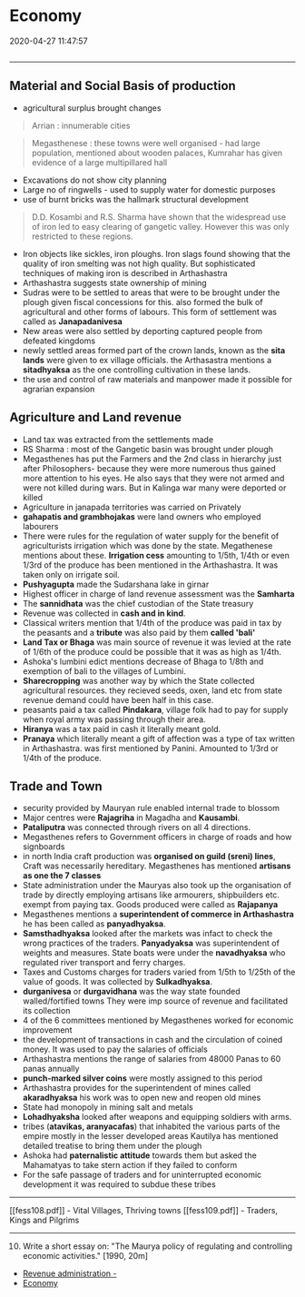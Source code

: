 # Economy
2020-04-27 11:47:57

```toc
```
---


## Material and Social Basis of production 
-   agricultural surplus brought changes
  
> Arrian : innumerable cities
  
> Megasthenese : these towns were well organised - had large population, mentioned about wooden palaces, Kumrahar has given evidence of a large multipillared hall
-   Excavations do not show city planning
-   Large no of ringwells - used to supply water for domestic purposes
-   use of burnt bricks was the hallmark structural development

> D.D. Kosambi and R.S. Sharma have shown that the widespread use of iron led to easy clearing of gangetic valley. However this was only restricted to these regions.
-   Iron objects like sickles, iron ploughs. Iron slags found showing that the quality of iron smelting was not high quality. But sophisticated techniques of making iron is described in Arthashastra
-   Arthashastra suggests state ownership of mining
-   Sudras were to be settled to areas that were to be brought under the plough given fiscal concessions for this. also formed the bulk of agricultural and other forms of labours. This form of settlement was called as **Janapadanivesa**
-   New areas were also settled by deporting captured people from defeated kingdoms
-   newly settled areas formed part of the crown lands, known as the **sita lands** were given to ex village officials. the Arthasastra mentions a **sitadhyaksa** as the one controlling cultivation in these lands.
-   the use and control of raw materials and manpower made it possible for agrarian expansion
 

## Agriculture and Land revenue

-   Land tax was extracted from the settlements made
-   RS Sharma : most of the Gangetic basin was brought under plough
-   Megasthenes has put the Farmers and the 2nd class in hierarchy just after Philosophers-  because they were more numerous thus gained more attention to his eyes. He also says that they were not armed and were not killed during wars. But in Kalinga war many were deported or killed
-   Agriculture in janapada territories was carried on Privately
-   **gahapatis and grambhojakas** were land owners who employed labourers
-   There were rules for the regulation of water supply for the benefit of agriculturists irrigation which was done by the state. Megathenese mentions about these. **Irrigation cess** amounting to 1/5th, 1/4th or even 1/3rd of the produce has been mentioned in the Arthashastra. It was taken only on irrigate soil.
-   **Pushyagupta** made the Sudarshana lake in girnar
-   Highest officer in charge of land revenue assessment was the **Samharta**
-   The **sannidhata** was the chief custodian of the State treasury
-   Revenue was collected in **cash and in kind**.
-   Classical writers mention that 1/4th of the produce was paid in tax by the peasants and a **tribute** was also paid by them **called 'bali'**
-   **Land Tax or Bhaga** was main source of revenue it was levied at the rate of 1/6th of the produce could be possible that it was as high as 1/4th.
-   Ashoka's lumbini edict mentions decrease of Bhaga to 1/8th and exemption of bali to the villages of Lumbini.
-   **Sharecropping** was another way by which the State collected agricultural resources. they recieved seeds, oxen, land etc from state revenue demand could have been half in this case.
-   peasants paid a tax called **Pindakara**, village folk had to pay for supply when royal army was passing through their area.
-   **Hiranya** was a tax paid in cash it literally meant gold.
-   **Pranaya** which literally meant a gift of affection was a type of tax written in Arthashastra. was first mentioned by Panini. Amounted to 1/3rd or 1/4th of the produce.


## Trade and Town 

-   security provided by Mauryan rule enabled internal trade to blossom
-   Major centres were **Rajagriha** in Magadha and **Kausambi**.
-   **Pataliputra** was connected through rivers on all 4 directions.
-   Megasthenes refers to Government officers in charge of roads and how signboards
-   in north India craft production was **organised on guild (sreni) lines**, Craft was necessarily hereditary. Megasthenes has mentioned **artisans as one the 7 classes**
-   State administration under the Mauryas also took up the organisation of trade by directly employing artisans like armourers, shipbuilders etc. exempt from paying tax. Goods produced were called as **Rajapanya**
-   Megasthenes mentions a **superintendent of commerce in Arthashastra** he has been called as **panyadhyaksa**.
-   **Samsthadhyaksa** looked after the markets was infact to check the wrong practices of the traders. **Panyadyaksa** was superintendent of weights and measures. State boats were under the **navadhyaksa** who regulated river transport and ferry charges.
-   Taxes and Customs charges for traders varied from 1/5th to 1/25th of the value of goods. It was collected by **Sulkadhyaksa**.
-   **durganivesa** or **durgavidhana** was the way state founded walled/fortified towns They were imp source of revenue and facilitated its collection
-   4 of the 6 committees mentioned by Megasthenes worked for economic improvement
-   the development of transactions in cash and the circulation of coined money. It was used to pay the salaries of officials
-   Arthashastra mentions the range of salaries from 48000 Panas to 60 panas annually
-   **punch-marked silver coins** were mostly assigned to this period
-   Arthashastra provides for the superintendent of mines called **akaradhyaksa** his work was to open new and reopen old mines
-   State had monopoly in mining salt and metals
-   **Lohadhyaksha** looked after weapons and equipping soldiers with arms.
-   tribes (**atavikas, aranyacafas**) that inhabited the various parts of the empire mostly in the lesser developed areas Kautilya has mentioned detailed treatise to bring them under the plough
-   Ashoka had **paternalistic attitude** towards them but asked the Mahamatyas to take stern action if they failed to conform
-   For the safe passage of traders and for uninterrupted economic development it was required to subdue these tribes


---
[[fess108.pdf]] - Vital Villages, Thriving towns
[[fess109.pdf]] - Traders, Kings and Pilgrims

---





10. Write a short essay on: "The Maurya policy of regulating and controlling economic activities." [1990, 20m]
-   [Revenue administration -](onenote:[[Polity]],%20Administration&section-id={C0CC9BD8-A1E3-4D8E-BE38-44EB6ABF19EE}&page-id={08E1D93E-F45B-43E6-9A30-6BFEA591E5D7}&object-id={DD46A083-3B5F-4C5D-8531-75C473DBECB6}&96&base-path=https://d.docs.live.net/bbc8be5bd337910c/Documents/History%20Optional/Ancient%20History/Part%20II/Mauryan%20Empire.one)
-   [Economy](onenote:[[Economy]]&section-id={C0CC9BD8-A1E3-4D8E-BE38-44EB6ABF19EE}&page-id={062C175C-7F0E-4258-8AFE-744D0E59407E}&end&base-path=https://d.docs.live.net/bbc8be5bd337910c/Documents/History%20Optional/Ancient%20History/Part%20II/Mauryan%20Empire.one)